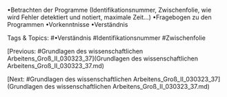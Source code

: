 •Betrachten der Programme (Identifikationsnummer, Zwischenfolie, wie wird Fehler 
detektiert und notiert, maximale Zeit…)
•Fragebogen zu den Programmen 
•Vorkenntnisse
•Verständnis

   Tags & Topics:
   #•Verständnis
   #Identifikationsnummer
   #Zwischenfolie

[Previous: #Grundlagen des wissenschaftlichen Arbeitens_Groß_II_030323_37](Grundlagen des wissenschaftlichen Arbeitens_Groß_II_030323_37.md)

[Next: #Grundlagen des wissenschaftlichen Arbeitens_Groß_II_030323_37](Grundlagen des wissenschaftlichen Arbeitens_Groß_II_030323_37.md)